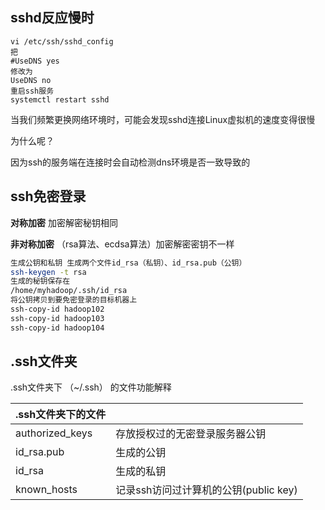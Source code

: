 ## sshd反应慢时

```
vi /etc/ssh/sshd_config
把
#UseDNS yes
修改为
UseDNS no
重启ssh服务
systemctl restart sshd
```

当我们频繁更换网络环境时，可能会发现sshd连接Linux虚拟机的速度变得很慢

为什么呢？

因为ssh的服务端在连接时会自动检测dns环境是否一致导致的



## ssh免密登录

**对称加密** 加密解密秘钥相同

**非对称加密** （rsa算法、ecdsa算法）加密解密密钥不一样



```sh
生成公钥和私钥 生成两个文件id_rsa（私钥）、id_rsa.pub（公钥）
ssh-keygen -t rsa
生成的秘钥保存在
/home/myhadoop/.ssh/id_rsa
将公钥拷贝到要免密登录的目标机器上
ssh-copy-id hadoop102
ssh-copy-id hadoop103
ssh-copy-id hadoop104

```

## .ssh文件夹

.ssh文件夹下 （~/.ssh） 的文件功能解释

| .ssh文件夹下的文件 |                                       |
| ------------------ | ------------------------------------- |
| authorized_keys    | 存放授权过的无密登录服务器公钥        |
| id_rsa.pub         | 生成的公钥                            |
| id_rsa             | 生成的私钥                            |
| known_hosts        | 记录ssh访问过计算机的公钥(public key) |

